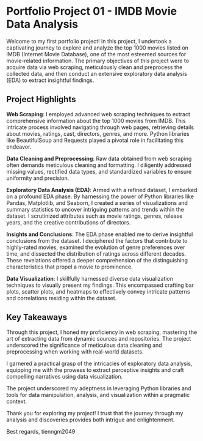 # Portfolio Project 01 - IMDB Movie Data Analysis

Welcome to my first portfolio project! In this project, I undertook a captivating journey to explore and analyze the top 1000 movies listed on IMDB (Internet Movie Database), one of the most esteemed sources for movie-related information. The primary objectives of this project were to acquire data via web scraping, meticulously clean and preprocess the collected data, and then conduct an extensive exploratory data analysis (EDA) to extract insightful findings.

## Project Highlights

**Web Scraping**: I employed advanced web scraping techniques to extract comprehensive information about the top 1000 movies from IMDB. This intricate process involved navigating through web pages, retrieving details about movies, ratings, cast, directors, genres, and more. Python libraries like BeautifulSoup and Requests played a pivotal role in facilitating this endeavor.

**Data Cleaning and Preprocessing**: Raw data obtained from web scraping often demands meticulous cleaning and formatting. I diligently addressed missing values, rectified data types, and standardized variables to ensure uniformity and precision.

**Exploratory Data Analysis (EDA)**: Armed with a refined dataset, I embarked on a profound EDA phase. By harnessing the power of Python libraries like Pandas, Matplotlib, and Seaborn, I created a series of visualizations and summary statistics to uncover intriguing patterns and trends within the dataset. I scrutinized attributes such as movie ratings, genres, release years, and the creative contributions of directors.

**Insights and Conclusions**: The EDA phase enabled me to derive insightful conclusions from the dataset. I deciphered the factors that contribute to highly-rated movies, examined the evolution of genre preferences over time, and dissected the distribution of ratings across different decades. These revelations offered a deeper comprehension of the distinguishing characteristics that propel a movie to prominence.

**Data Visualization**: I skillfully harnessed diverse data visualization techniques to visually present my findings. This encompassed crafting bar plots, scatter plots, and heatmaps to effectively convey intricate patterns and correlations residing within the dataset.

## Key Takeaways

Through this project, I honed my proficiency in web scraping, mastering the art of extracting data from dynamic sources and repositories. The project underscored the significance of meticulous data cleaning and preprocessing when working with real-world datasets.

I garnered a practical grasp of the intricacies of exploratory data analysis, equipping me with the prowess to extract perceptive insights and craft compelling narratives using data visualization.

The project underscored my adeptness in leveraging Python libraries and tools for data manipulation, analysis, and visualization within a pragmatic context.

Thank you for exploring my project! I trust that the journey through my analysis and discoveries provides both intrigue and enlightenment.

Best regards,
tienngm2049
